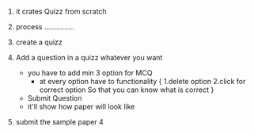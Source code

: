 1. it crates Quizz from scratch
2. process ...............

3. create a quizz

4. Add a question in a quizz whatever you want
   - you have to add min 3 option for MCQ
     - at every option have to functionality
       {
       1.delete option
       2.click for correct option So that you can know what is correct
       }
   - Submit Question
   - it'll show how paper will look like
5. submit the sample paper
   4
